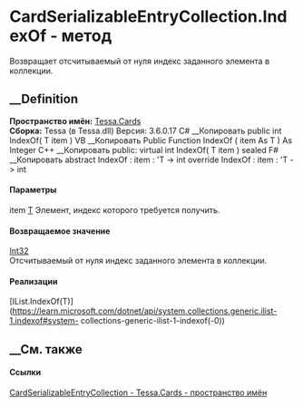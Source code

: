 # CardSerializableEntryCollection<T>.IndexOf - метод
Возвращает отсчитываемый от нуля индекс заданного элемента в коллекции.
##  __Definition
 **Пространство имён:** [Tessa.Cards](N_Tessa_Cards.htm)  
 **Сборка:** Tessa (в Tessa.dll) Версия: 3.6.0.17
C# __Копировать
     public int IndexOf(
    	T item
    )
VB __Копировать
     Public Function IndexOf ( 
    	item As T
    ) As Integer
C++ __Копировать
     public:
    virtual int IndexOf(
    	T item
    ) sealed
F# __Копировать
     abstract IndexOf : 
            item : 'T -> int 
    override IndexOf : 
            item : 'T -> int 
#### Параметры
item [T](T_Tessa_Cards_CardSerializableEntryCollection_1.htm)
    Элемент, индекс которого требуется получить.
#### Возвращаемое значение
[Int32](https://learn.microsoft.com/dotnet/api/system.int32)  
Отсчитываемый от нуля индекс заданного элемента в коллекции.
#### Реализации
[IList<T>.IndexOf(T)](https://learn.microsoft.com/dotnet/api/system.collections.generic.ilist-1.indexof#system-
collections-generic-ilist-1-indexof\(-0\))  
##  __См. также
#### Ссылки
[CardSerializableEntryCollection<T> \-
](T_Tessa_Cards_CardSerializableEntryCollection_1.htm)
[Tessa.Cards - пространство имён](N_Tessa_Cards.htm)
